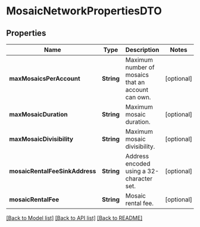# MosaicNetworkPropertiesDTO

## Properties
Name | Type | Description | Notes
------------ | ------------- | ------------- | -------------
**maxMosaicsPerAccount** | **String** | Maximum number of mosaics that an account can own. | [optional] 
**maxMosaicDuration** | **String** | Maximum mosaic duration. | [optional] 
**maxMosaicDivisibility** | **String** | Maximum mosaic divisibility. | [optional] 
**mosaicRentalFeeSinkAddress** | **String** | Address encoded using a 32-character set. | [optional] 
**mosaicRentalFee** | **String** | Mosaic rental fee. | [optional] 

[[Back to Model list]](../README.md#documentation-for-models) [[Back to API list]](../README.md#documentation-for-api-endpoints) [[Back to README]](../README.md)


